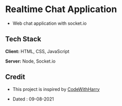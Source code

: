# Realtime Chat Application

- Web chat application with socket.io

## Tech Stack

**Client:** HTML, CSS, JavaScript

**Server:** Node, Socket.io

## Credit

- This project is inspired by [CodeWithHarry](https://youtube.com/playlist?list=PLu0W_9lII9agiCUZYRsvtGTXdxkzPyItg)

- Dated : 09-08-2021
